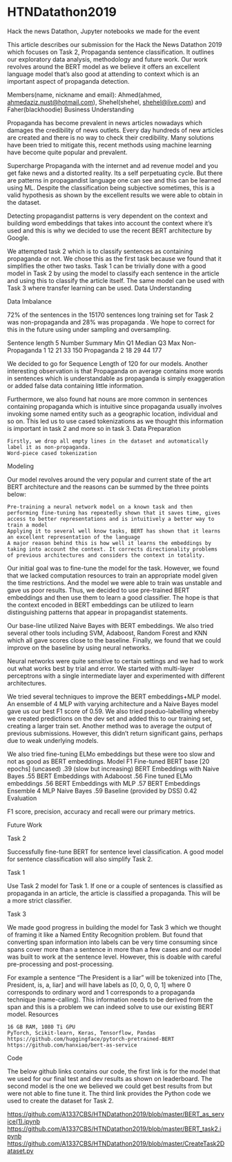 # HTNDatathon2019
Hack the news Datathon, Jupyter notebooks we made for the event


This article describes our submission for the Hack the News Datathon 2019 which focuses on Task 2, Propaganda sentence classification. It outlines our exploratory data analysis, methodology and future work. Our work revolves around the BERT model as we believe it offers an excellent language model that’s also good at attending to context which is an important aspect of propaganda detection.

Members(name, nickname and email):
Ahmed(ahmed, ahmedaziz.nust@hotmail.com), Shehel(shehel, shehel@live.com) and Faher(blackhoodie)
Business Understanding

Propaganda has become prevalent in news articles nowadays which damages the credibility of news outlets. Every day hundreds of new articles are created and there is no way to check their credibility. Many solutions have been tried to mitigate this, recent methods using machine learning have become quite popular and prevalent.

Supercharge Propaganda with the internet and ad revenue model and you get fake news and a distorted reality. Its a self perpetuating cycle. But there are patterns in propagandist language one can see and this can be learned using ML.  Despite the classification being subjective sometimes, this is a valid hypothesis as shown by the excellent results we were able to obtain in the dataset.

Detecting propagandist patterns is very dependent on the context and building word embeddings that takes into account the context where it’s used and this is why we decided to use the recent BERT architecture by Google.

We attempted task 2 which is to classify sentences as containing propaganda or not. We chose this as the first task because we found that it simplifies the other two tasks. Task 1 can be trivially done with a good model in Task 2 by using the model to classify each sentence in the article and using this to classify the article itself. The same model can be used with Task 3 where transfer learning can be used.
Data Understanding

Data Imbalance

72% of the sentences in the 15170 sentences long training set for Task 2 was non-propaganda and 28% was propaganda . We hope to correct for this in the future using under sampling and oversampling.

Sentence length 5 Number Summary
	Min 	Q1 	Median 	Q3 	Max
Non-Propaganda 	1 	12 	21 	33 	150
Propaganda 	2 	18 	29 	44 	177

We decided to go for Sequence Length of 120 for our models. Another interesting observation is that Propaganda on average contains more words in sentences which is understandable as propaganda is simply exaggeration or added false data containing little information.

Furthermore, we also found hat nouns are more common in sentences containing propaganda which is intuitive since propaganda usually involves invoking some named entity such as a geographic location, individual and so on. This led us to use cased tokenizations as we thought this information is important in task 2 and more so in task 3.
Data Preparation

    Firstly, we drop all empty lines in the dataset and automatically label it as non-propaganda.
    Word-piece cased tokenization

 
Modeling

Our model revolves around the very popular and current state of the art BERT architecture and the reasons can be summed by the three points below:

    Pre-training a neural network model on a known task and then performing fine-tuning has repeatedly shown that it saves time, gives access to better representations and is intuitively a better way to train a model
    Applying it to several well know tasks, BERT has shown that it learns an excellent representation of the language
    A major reason behind this is how well it learns the embeddings by taking into account the context. It corrects directionality problems of previous architectures and considers the context in totality.

Our initial goal was to fine-tune the model for the task. However, we found that we lacked computation resources to train an appropriate model given the time restrictions. And the model we were able to train was unstable and gave us poor results. Thus, we decided to use pre-trained BERT embeddings and then use them to learn a good classifier. The hope is that the context encoded in BERT embeddings can be utilized to learn distinguishing patterns that appear in propagandist statements.

Our base-line utilized Naive Bayes with BERT embeddings. We also tried several other tools including SVM, Adaboost, Random Forest and KNN which all gave scores close to the baseline. Finally, we found that we could improve on the baseline by using neural networks.

Neural networks were quite sensitive to certain settings and we had to work out what works best by trial and error. We started with multi-layer perceptrons with a single intermediate layer and experimented with different architectures.

We tried several techniques to improve the BERT embeddings+MLP model. An ensemble of 4 MLP with varying architecture and a Naive Bayes model gave us our best F1 score of 0.59. We also tried pseduo-labelling whereby we created predictions on the dev set and added this to our training set, creating a larger train set. Another method was to average the output of previous submissions. However, this didn’t return significant gains, perhaps due to weak underlying models.

We also tried fine-tuning ELMo embeddings but these were too slow and not as good as BERT embeddings.
Model 	F1
Fine-tuned BERT base [20 epochs] (uncased) 	.39 (slow but increasing)
BERT Embeddings with Naive Bayes 	.55
BERT Embeddings with Adaboost 	.56
Fine tuned ELMo embeddings 	.56
BERT Embeddings with MLP 	.57
BERT Embeddings Ensemble 4 MLP Naive Bayes 	.59
Baseline (provided by DSS) 	0.42
Evaluation

F1 score, precision, accuracy and recall were our primary metrics.

 
Future Work

Task 2

Successfully fine-tune BERT for sentence level classification. A good model for sentence classification will also simplify Task 2.

Task 1

Use Task 2 model for Task 1. If one or a couple of sentences is classified as propaganda in an article, the article is classified a propaganda. This will be a more strict classifier.

Task 3

We made good progress in building the model for Task 3 which we thought of framing it like a Named Entity Recognition problem. But found that converting span information into labels can be very time consuming since spans cover more than a sentence in more than a few cases and our model was built to work at the sentence level. However, this is doable with careful pre-processing and post-processing.

For example a sentence “The President is a liar” will be tokenized into [The, President, is, a, liar] and will have labels as [0, 0, 0, 0, 1] where 0 corresponds to ordinary word and 1 corresponds to a propaganda technique (name-calling). This information needs to be derived from the span and this is a problem we can indeed solve to use our existing BERT model.
Resources

    16 GB RAM, 1080 Ti GPU
    PyTorch, Scikit-learn, Keras, Tensorflow, Pandas
    https://github.com/huggingface/pytorch-pretrained-BERT
    https://github.com/hanxiao/bert-as-service

Code

The below github links contains our code, the first link is for the model that we used for our final test and dev results as shown on leaderboard. The second model is the one we believed we could get best results from but were not able to fine tune it. The third link provides the Python code we used to create the dataset for Task 2.

https://github.com/A1337CBS/HTNDatathon2019/blob/master/BERT_as_service(1).ipynb
https://github.com/A1337CBS/HTNDatathon2019/blob/master/BERT_task2.ipynb
https://github.com/A1337CBS/HTNDatathon2019/blob/master/CreateTask2Dataset.py
